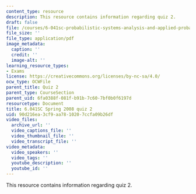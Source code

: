 ```yaml
---
content_type: resource
description: This resource contains information regarding quiz 2.
draft: false
file: /courses/6-041sc-probabilistic-systems-analysis-and-applied-probability-fall-2013/90d216ea3cf9aa7810207ccfa09b26df_MIT6_041SCF13_quiz02_s08.pdf
file_size: ''
file_type: application/pdf
image_metadata:
  caption: ''
  credit: ''
  image-alt: ''
learning_resource_types:
- Exams
license: https://creativecommons.org/licenses/by-nc-sa/4.0/
ocw_type: OCWFile
parent_title: Quiz 2
parent_type: CourseSection
parent_uid: 6fa0388f-081f-b91b-7c60-7bf0b0f6197d
resourcetype: Document
title: 6.041SC Spring 2008 quiz 2
uid: 90d216ea-3cf9-aa78-1020-7ccfa09b26df
video_files:
  archive_url: ''
  video_captions_file: ''
  video_thumbnail_file: ''
  video_transcript_file: ''
video_metadata:
  video_speakers: ''
  video_tags: ''
  youtube_description: ''
  youtube_id: ''
---
```

This resource contains information regarding quiz 2.
